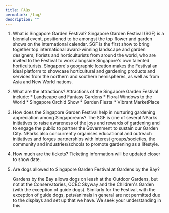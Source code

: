 ```yaml
---
title: FAQs
permalink: /faq/
description: ""
---
```


1. What is Singapore Garden Festival?
		Singapore Garden Festival (SGF) is a biennial event, positioned to be amongst the top flower and garden shows on the international calendar. SGF is the first show to bring together top international award-winning landscape and garden designers, florists and horticulturists from around the world, who are invited to the Festival to work alongside Singapore's own talented horticulturists. Singapore's geographic location makes the Festival an ideal platform to showcase horticultural and gardening products and services from the northern and southern hemispheres, as well as from Asia and New World nations.

3. What are the attractions?
		Attractions of the Singapore Garden Festival include:
		* Landscape and Fantasy Gardens
		* Floral Windows to the World
		* Singapore Orchid Show
		* Garden Fiesta
		* Vibrant MarketPlace


3. How does the Singapore Garden Festival help in nurturing gardening appreciation among Singaporeans?
		The SGF is one of several NParks initiatives to raise awareness of the joys and rewards of gardening and to engage the public to partner the Government to sustain our Garden City. NParks also concurrently organises educational and outreach initiatives and forges partnerships with interest groups/societies, the community and industries/schools to promote gardening as a lifestyle.


4. How much are the tickets?
		Ticketing information will be updated closer to show date.



5. Are dogs allowed to Singapore Garden Festival at Gardens by the Bay?


	Gardens by the Bay allows dogs on leash at the Outdoor Gardens, but not at the Conservatories, OCBC Skyway and the Children's Garden (with the exception of guide dogs). Similarly for the Festival, with the exception of guide dogs, pets/animals in general are not permitted due to the displays and set up that we have. We seek your understanding in this.